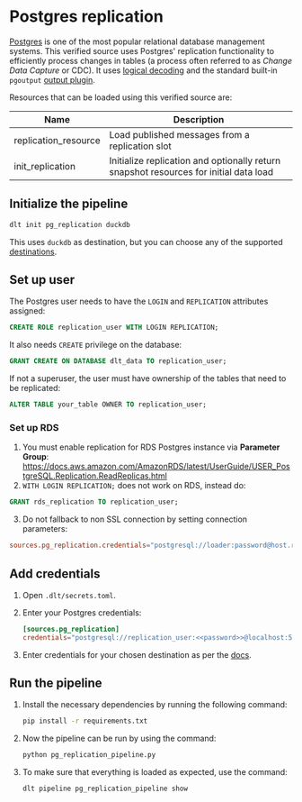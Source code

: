 # Postgres replication
[Postgres](https://www.postgresql.org/) is one of the most popular relational database management systems. This verified source uses Postgres' replication functionality to efficiently process changes in tables (a process often referred to as _Change Data Capture_ or CDC). It uses [logical decoding](https://www.postgresql.org/docs/current/logicaldecoding.html) and the standard built-in `pgoutput` [output plugin](https://www.postgresql.org/docs/current/logicaldecoding-output-plugin.html).

Resources that can be loaded using this verified source are:

| Name                 | Description                                     |
|----------------------|-------------------------------------------------|
| replication_resource | Load published messages from a replication slot |
| init_replication     | Initialize replication and optionally return snapshot resources for initial data load  |

## Initialize the pipeline

```bash
dlt init pg_replication duckdb
```

This uses `duckdb` as destination, but you can choose any of the supported [destinations](https://dlthub.com/docs/dlt-ecosystem/destinations/).

## Set up user

The Postgres user needs to have the `LOGIN` and `REPLICATION` attributes assigned:

```sql
CREATE ROLE replication_user WITH LOGIN REPLICATION;
```

It also needs `CREATE` privilege on the database:

```sql
GRANT CREATE ON DATABASE dlt_data TO replication_user;
```

If not a superuser, the user must have ownership of the tables that need to be replicated:

```sql
ALTER TABLE your_table OWNER TO replication_user;  
```


### Set up RDS
1. You must enable replication for RDS Postgres instance via **Parameter Group**: https://docs.aws.amazon.com/AmazonRDS/latest/UserGuide/USER_PostgreSQL.Replication.ReadReplicas.html
2. `WITH LOGIN REPLICATION;` does not work on RDS, instead do:
```sql
GRANT rds_replication TO replication_user;
```
3. Do not fallback to non SSL connection by setting connection parameters:
```toml
sources.pg_replication.credentials="postgresql://loader:password@host.rds.amazonaws.com:5432/dlt_data?sslmode=require&connect_timeout=300"
```


## Add credentials
1. Open `.dlt/secrets.toml`.
2. Enter your Postgres credentials:

    ```toml
    [sources.pg_replication]
    credentials="postgresql://replication_user:<<password>>@localhost:5432/dlt_data"
    ```
3. Enter credentials for your chosen destination as per the [docs](https://dlthub.com/docs/dlt-ecosystem/destinations/).

## Run the pipeline

1. Install the necessary dependencies by running the following command:

   ```bash
   pip install -r requirements.txt
   ```

1. Now the pipeline can be run by using the command:

   ```bash
   python pg_replication_pipeline.py
   ```

1. To make sure that everything is loaded as expected, use the command:

   ```bash
   dlt pipeline pg_replication_pipeline show
   ```